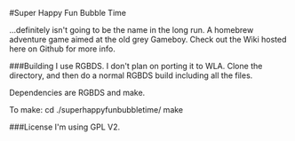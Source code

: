 #Super Happy Fun Bubble Time

...definitely isn't going to be the name in the long run.
A homebrew adventure game aimed at the old grey Gameboy.
Check out the Wiki hosted here on Github for more info.

###Building
I use RGBDS. I don't plan on porting it to WLA.
Clone the directory, and then do a normal RGBDS build including all the files.

Dependencies are RGBDS and make.

To make:
cd ./superhappyfunbubbletime/
make

###License
I'm using GPL V2.
